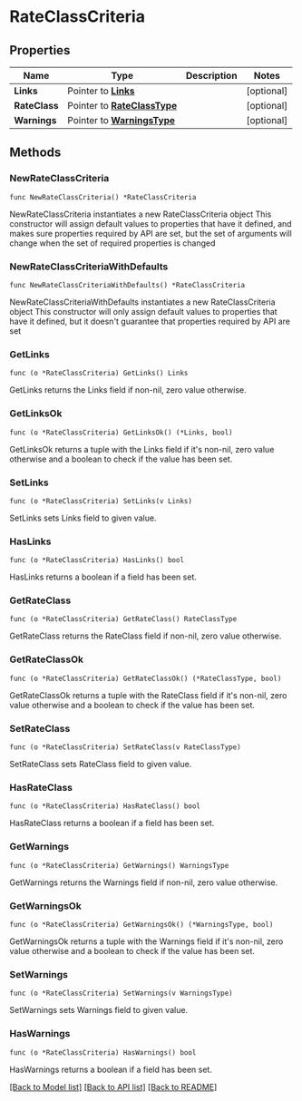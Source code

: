 # RateClassCriteria

## Properties

Name | Type | Description | Notes
------------ | ------------- | ------------- | -------------
**Links** | Pointer to [**Links**](Links.md) |  | [optional] 
**RateClass** | Pointer to [**RateClassType**](RateClassType.md) |  | [optional] 
**Warnings** | Pointer to [**WarningsType**](WarningsType.md) |  | [optional] 

## Methods

### NewRateClassCriteria

`func NewRateClassCriteria() *RateClassCriteria`

NewRateClassCriteria instantiates a new RateClassCriteria object
This constructor will assign default values to properties that have it defined,
and makes sure properties required by API are set, but the set of arguments
will change when the set of required properties is changed

### NewRateClassCriteriaWithDefaults

`func NewRateClassCriteriaWithDefaults() *RateClassCriteria`

NewRateClassCriteriaWithDefaults instantiates a new RateClassCriteria object
This constructor will only assign default values to properties that have it defined,
but it doesn't guarantee that properties required by API are set

### GetLinks

`func (o *RateClassCriteria) GetLinks() Links`

GetLinks returns the Links field if non-nil, zero value otherwise.

### GetLinksOk

`func (o *RateClassCriteria) GetLinksOk() (*Links, bool)`

GetLinksOk returns a tuple with the Links field if it's non-nil, zero value otherwise
and a boolean to check if the value has been set.

### SetLinks

`func (o *RateClassCriteria) SetLinks(v Links)`

SetLinks sets Links field to given value.

### HasLinks

`func (o *RateClassCriteria) HasLinks() bool`

HasLinks returns a boolean if a field has been set.

### GetRateClass

`func (o *RateClassCriteria) GetRateClass() RateClassType`

GetRateClass returns the RateClass field if non-nil, zero value otherwise.

### GetRateClassOk

`func (o *RateClassCriteria) GetRateClassOk() (*RateClassType, bool)`

GetRateClassOk returns a tuple with the RateClass field if it's non-nil, zero value otherwise
and a boolean to check if the value has been set.

### SetRateClass

`func (o *RateClassCriteria) SetRateClass(v RateClassType)`

SetRateClass sets RateClass field to given value.

### HasRateClass

`func (o *RateClassCriteria) HasRateClass() bool`

HasRateClass returns a boolean if a field has been set.

### GetWarnings

`func (o *RateClassCriteria) GetWarnings() WarningsType`

GetWarnings returns the Warnings field if non-nil, zero value otherwise.

### GetWarningsOk

`func (o *RateClassCriteria) GetWarningsOk() (*WarningsType, bool)`

GetWarningsOk returns a tuple with the Warnings field if it's non-nil, zero value otherwise
and a boolean to check if the value has been set.

### SetWarnings

`func (o *RateClassCriteria) SetWarnings(v WarningsType)`

SetWarnings sets Warnings field to given value.

### HasWarnings

`func (o *RateClassCriteria) HasWarnings() bool`

HasWarnings returns a boolean if a field has been set.


[[Back to Model list]](../README.md#documentation-for-models) [[Back to API list]](../README.md#documentation-for-api-endpoints) [[Back to README]](../README.md)


